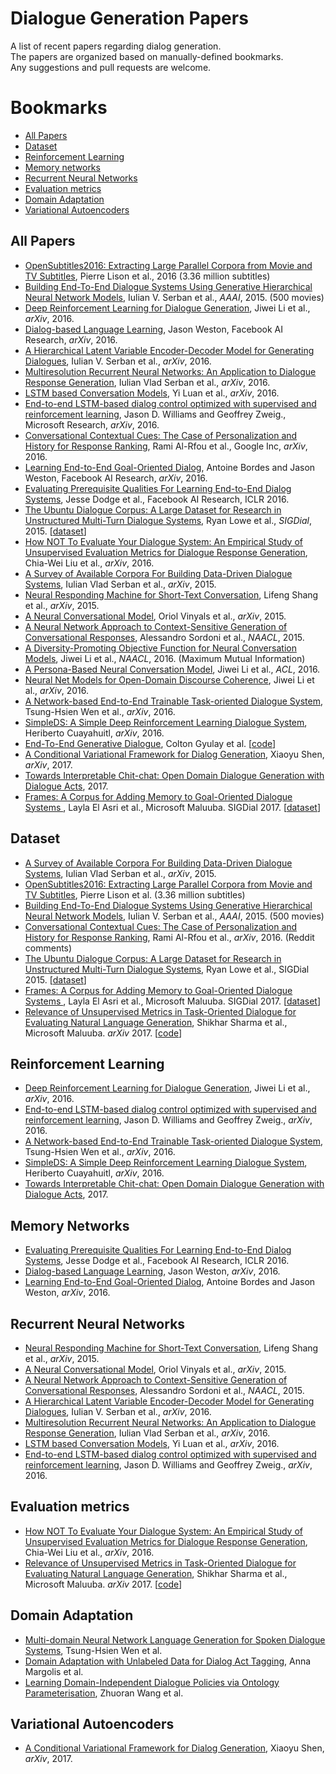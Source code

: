 # Dialogue Generation Papers
A list of recent papers regarding dialog generation. <br>
The papers are organized based on manually-defined bookmarks. <br>
Any suggestions and pull requests are welcome. 

# Bookmarks
  * [All Papers](#all-papers)
  * [Dataset](#dataset)
  * [Reinforcement Learning](#reinforcement-learning)
  * [Memory networks](#memory-networks)
  * [Recurrent Neural Networks](#recurrent-neural-networks)
  * [Evaluation metrics](#evaluation-metrics)
  * [Domain Adaptation](#domain-adaptation)
  * [Variational Autoencoders](#variational-autoencoders)
  
## All Papers
* [OpenSubtitles2016: Extracting Large Parallel Corpora from Movie and TV Subtitles](http://stp.lingfil.uu.se/~joerg/paper/opensubs2016.pdf), Pierre Lison et al., 2016 (3.36 million subtitles)
* [Building End-To-End Dialogue Systems
Using Generative Hierarchical Neural Network Models](https://arxiv.org/pdf/1507.04808.pdf), Iulian V. Serban et al., *AAAI*, 2015. (500 movies)
* [Deep Reinforcement Learning for Dialogue Generation](https://arxiv.org/pdf/1606.01541.pdf), Jiwei Li et al., *arXiv*, 2016.
* [Dialog-based Language Learning](https://arxiv.org/pdf/1604.06045v4.pdf), Jason Weston, Facebook AI Research, *arXiv*, 2016.
* [A Hierarchical Latent Variable Encoder-Decoder
Model for Generating Dialogues](https://arxiv.org/pdf/1605.06069v3.pdf), Iulian V. Serban et al., *arXiv*, 2016.
* [Multiresolution Recurrent Neural Networks: An Application to Dialogue Response Generation](https://arxiv.org/pdf/1606.00776v2.pdf), Iulian Vlad Serban et al., *arXiv*, 2016.
* [LSTM based Conversation Models](http://arxiv.org/pdf/1603.09457v1.pdf), Yi Luan et al., *arXiv*, 2016.
* [End-to-end LSTM-based dialog control optimized with supervised and reinforcement learning](https://arxiv.org/pdf/1606.01269v1.pdf), Jason D. Williams and Geoffrey Zweig., Microsoft Research, *arXiv*, 2016.
* [Conversational Contextual Cues: The Case of Personalization and History for Response Ranking](https://arxiv.org/pdf/1606.00372v1.pdf), Rami Al-Rfou et al., Google Inc, *arXiv*, 2016.
* [Learning End-to-End Goal-Oriented Dialog](https://arxiv.org/pdf/1605.07683.pdf), Antoine Bordes and Jason Weston, Facebook AI Research, *arXiv*, 2016.
* [Evaluating Prerequisite Qualities For Learning End-to-End Dialog Systems](http://arxiv.org/pdf/1511.06931v6.pdf), Jesse Dodge et al., Facebook AI Research, ICLR 2016.
* [The Ubuntu Dialogue Corpus: A Large Dataset for Research in Unstructured Multi-Turn Dialogue Systems](http://arxiv.org/pdf/1506.08909v3.pdf), Ryan Lowe et al., *SIGDial*, 2015. [[dataset](https://github.com/rkadlec/ubuntu-ranking-dataset-creator)]
* [How NOT To Evaluate Your Dialogue System: An Empirical Study of Unsupervised Evaluation Metrics for Dialogue Response Generation](https://arxiv.org/pdf/1603.08023v1.pdf), Chia-Wei Liu et al., *arXiv*, 2016.
* [A Survey of Available Corpora For Building Data-Driven Dialogue Systems](http://arxiv.org/pdf/1512.05742v2.pdf), Iulian Vlad Serban et al., *arXiv*, 2015.
* [Neural Responding Machine for Short-Text Conversation](https://arxiv.org/pdf/1503.02364v2.pdf), Lifeng Shang et al., *arXiv*, 2015.
* [A Neural Conversational Model](https://arxiv.org/pdf/1506.05869.pdf), Oriol Vinyals et al., *arXiv*, 2015.
* [A Neural Network Approach to Context-Sensitive Generation of Conversational Responses](http://arxiv.org/pdf/1506.06714v1.pdf), Alessandro Sordoni et al., *NAACL*, 2015.
* [A Diversity-Promoting Objective Function for Neural Conversation Models](http://arxiv.org/pdf/1510.03055v3.pdf), Jiwei Li et al., *NAACL*, 2016. (Maximum Mutual Information)
* [A Persona-Based Neural Conversation Model](http://arxiv.org/pdf/1603.06155v2.pdf), Jiwei Li et al., *ACL*, 2016.
* [Neural Net Models for Open-Domain Discourse Coherence](https://arxiv.org/pdf/1606.01545.pdf), Jiwei Li et al., *arXiv*, 2016.
* [A Network-based End-to-End Trainable Task-oriented Dialogue System](http://arxiv.org/pdf/1604.04562v2.pdf), Tsung-Hsien Wen et al., *arXiv*, 2016.
* [SimpleDS: A Simple Deep Reinforcement Learning Dialogue System](http://arxiv.org/pdf/1601.04574v1.pdf), Heriberto Cuayahuitl, *arXiv*, 2016.
* [End-To-End Generative Dialogue](https://github.com/michaelfarrell76/End-To-End-Generative-Dialogue/blob/master/paper/main.pdf), Colton Gyulay et al. [[code](https://github.com/michaelfarrell76/End-To-End-Generative-Dialogue)]
* [A Conditional Variational Framework for Dialog Generation](https://arxiv.org/pdf/1705.00316.pdf), Xiaoyu Shen, *arXiv*, 2017.
* [Towards Interpretable Chit-chat: Open Domain Dialogue Generation with Dialogue Acts](https://openreview.net/pdf?id=Bym0cU1CZ), 2017.
* [Frames: A Corpus for Adding Memory
to Goal-Oriented Dialogue Systems
](http://www.aclweb.org/anthology/W17-5526), Layla El Asri et al., Microsoft Maluuba. SIGDial 2017. [[dataset](http://datasets.maluuba.com/Frames)]

## Dataset
 * [A Survey of Available Corpora For Building Data-Driven Dialogue Systems](http://arxiv.org/pdf/1512.05742v2.pdf), Iulian Vlad Serban et al., *arXiv*, 2015.
 * [OpenSubtitles2016: Extracting Large Parallel Corpora from Movie and TV Subtitles](http://stp.lingfil.uu.se/~joerg/paper/opensubs2016.pdf), Pierre Lison et al. (3.36 million subtitles)
 * [Building End-To-End Dialogue Systems
Using Generative Hierarchical Neural Network Models](https://arxiv.org/pdf/1507.04808.pdf), Iulian V. Serban et al., *AAAI*, 2015. (500 movies)
 * [Conversational Contextual Cues: The Case of Personalization and History for Response Ranking](https://arxiv.org/pdf/1606.00372v1.pdf), Rami Al-Rfou et al., *arXiv*, 2016. (Reddit comments)
 * [The Ubuntu Dialogue Corpus: A Large Dataset for Research in Unstructured Multi-Turn Dialogue Systems](http://arxiv.org/pdf/1506.08909v3.pdf), Ryan Lowe et al., SIGDial 2015. [[dataset](https://github.com/rkadlec/ubuntu-ranking-dataset-creator)]
 * [Frames: A Corpus for Adding Memory
to Goal-Oriented Dialogue Systems
](http://www.aclweb.org/anthology/W17-5526), Layla El Asri et al., Microsoft Maluuba. SIGDial 2017. [[dataset](http://datasets.maluuba.com/Frames)]
 * [Relevance of Unsupervised Metrics in Task-Oriented Dialogue for
Evaluating Natural Language Generation](https://arxiv.org/pdf/1706.09799.pdf), Shikhar Sharma et al., Microsoft Maluuba. *arXiv* 2017. [[code](https://github.com/Maluuba/nlg-eval)]

## Reinforcement Learning
* [Deep Reinforcement Learning for Dialogue Generation](https://arxiv.org/pdf/1606.01541.pdf), Jiwei Li et al., *arXiv*, 2016.
* [End-to-end LSTM-based dialog control optimized with supervised and reinforcement learning](https://arxiv.org/pdf/1606.01269v1.pdf), Jason D. Williams and Geoffrey Zweig., *arXiv*, 2016.
* [A Network-based End-to-End Trainable Task-oriented Dialogue System](http://arxiv.org/pdf/1604.04562v2.pdf), Tsung-Hsien Wen et al., *arXiv*, 2016.
* [SimpleDS: A Simple Deep Reinforcement Learning Dialogue System](http://arxiv.org/pdf/1601.04574v1.pdf), Heriberto Cuayahuitl, *arXiv*, 2016.
* [Towards Interpretable Chit-chat: Open Domain Dialogue Generation with Dialogue Acts](https://openreview.net/pdf?id=Bym0cU1CZ), 2017.

## Memory Networks
* [Evaluating Prerequisite Qualities For Learning End-to-End Dialog Systems](http://arxiv.org/pdf/1511.06931v6.pdf), Jesse Dodge et al., Facebook AI Research, ICLR 2016.
* [Dialog-based Language Learning](https://arxiv.org/pdf/1604.06045v4.pdf), Jason Weston, *arXiv*, 2016.
* [Learning End-to-End Goal-Oriented Dialog](https://arxiv.org/pdf/1605.07683.pdf), Antoine Bordes and Jason Weston, *arXiv*, 2016.

## Recurrent Neural Networks
* [Neural Responding Machine for Short-Text Conversation](https://arxiv.org/pdf/1503.02364v2.pdf), Lifeng Shang et al., *arXiv*, 2015.
* [A Neural Conversational Model](https://arxiv.org/pdf/1506.05869.pdf), Oriol Vinyals et al., *arXiv*, 2015.
* [A Neural Network Approach to Context-Sensitive Generation of Conversational Responses](http://arxiv.org/pdf/1506.06714v1.pdf), Alessandro Sordoni et al., *NAACL*, 2015.
* [A Hierarchical Latent Variable Encoder-Decoder
Model for Generating Dialogues](https://arxiv.org/pdf/1605.06069v3.pdf), Iulian V. Serban et al., *arXiv*, 2016.
* [Multiresolution Recurrent Neural Networks: An Application to Dialogue Response Generation](https://arxiv.org/pdf/1606.00776v2.pdf), Iulian Vlad Serban et al., *arXiv*, 2016.
* [LSTM based Conversation Models](http://arxiv.org/pdf/1603.09457v1.pdf), Yi Luan et al., *arXiv*, 2016.
* [End-to-end LSTM-based dialog control optimized with supervised and reinforcement learning](https://arxiv.org/pdf/1606.01269v1.pdf), Jason D. Williams and Geoffrey Zweig., *arXiv*, 2016.

## Evaluation metrics
* [How NOT To Evaluate Your Dialogue System: An Empirical Study of Unsupervised Evaluation Metrics for Dialogue Response Generation](https://arxiv.org/pdf/1603.08023v1.pdf), Chia-Wei Liu et al., *arXiv*, 2016.
 * [Relevance of Unsupervised Metrics in Task-Oriented Dialogue for
Evaluating Natural Language Generation](https://arxiv.org/pdf/1706.09799.pdf), Shikhar Sharma et al., Microsoft Maluuba. *arXiv* 2017. [[code](https://github.com/Maluuba/nlg-eval)]

## Domain Adaptation
* [Multi-domain Neural Network Language Generation for Spoken Dialogue Systems](http://mi.eng.cam.ac.uk/~sjy/papers/wgmr16.pdf), Tsung-Hsien Wen et al.
* [Domain Adaptation with Unlabeled Data for Dialog Act Tagging](http://ttic.uchicago.edu/~klivescu/papers/margolis_etal_danlp2010.pdf), Anna Margolis et al.
* [Learning Domain-Independent Dialogue Policies via Ontology Parameterisation](http://mi.eng.cam.ac.uk/~sjy/papers/wsws15.pdf), Zhuoran Wang et al.

## Variational Autoencoders
* [A Conditional Variational Framework for Dialog Generation](https://arxiv.org/pdf/1705.00316.pdf), Xiaoyu Shen, *arXiv*, 2017.

